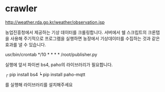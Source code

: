 # crawler

http://weather.rda.go.kr/weather/observation.jsp


농업진흥청에서 제공하는 기상 데이터를 크롤링합니다.
서버에서 쉘 스크립트의 크론탭을 사용해 주기적으로 프로그램을 실행하면
농장에서 기상데이터를 수집하는 것과 같은 효과를 낼 수 있습니다.

usr/bin/crontab
*/10 * * * * /root/publisher.py


실행에 앞서 파이썬 bs4, paho의 라이브러리가 필요합니다.

┌ pip install bs4
┕ pip install paho-mqtt

를 실행해 라이브러리를 설치해주세요
